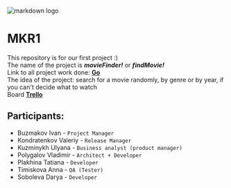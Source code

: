 ![markdown logo](https://s3-us-west-2.amazonaws.com/flx-editorial-wordpress/wp-content/uploads/2018/03/13153742/RT_300EssentialMovies_700X250.jpg)</br>
# MKR1
This repository is for our first project :) </br>
The name of the project is ***movieFinder!*** or ***findMovie!*** </br>
Link to all project work done: [**Go**](https://www.youtube.com/watch?v=ZhIsAZO5gl0) </br>
The idea of the project: search for a movie randomly, 
by genre or by year, if you can't decide what to watch</br>
Board [**Trello**](https://trello.com/b/Saox1goj/mkr1)</br>
## Participants:</br>
- Buzmakov Ivan - `Project Manager`</br>
- Kondratenkov Valeriy - `Release Manager` </br>
- Kuzminykh Ulyana - `Business analyst (product manager)`</br>
- Polygalov Vladimir - `Architect + Developer`</br>
- Plakhina Tatiana - `Developer`</br>
- Timiskova Anna - `QA (Tester)`</br>
- Soboleva Darya - `Developer`</br>
